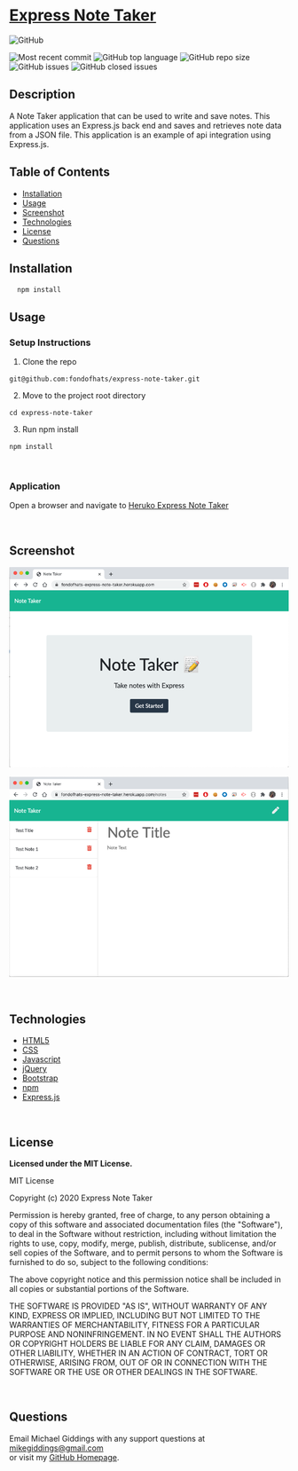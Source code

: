
  # [Express Note Taker](https://github.com/fondofhats/express-note-taker)
  
  ![GitHub](https://img.shields.io/github/license/fondofhats/express-note-taker?style=plastic)
  
  ![Most recent commit](https://img.shields.io/github/last-commit/fondofhats/express-note-taker)
  ![GitHub top language](https://img.shields.io/github/languages/top/fondofhats/express-note-taker) ![GitHub repo size](https://img.shields.io/github/repo-size/fondofhats/express-note-taker) ![GitHub issues](https://img.shields.io/github/issues-raw/fondofhats/express-note-taker) ![GitHub closed issues](https://img.shields.io/github/issues-closed-raw/fondofhats/express-note-taker)
  ## Description
  A Note Taker application that can be used to write and save notes. This application uses an Express.js back end and saves and retrieves note data from a JSON file. This application is an example of api integration using Express.js.

  ## Table of Contents
  * [Installation](##Installation)
  * [Usage](##Usage)
  * [Screenshot](##Screenshot)
  * [Technologies](##Technologies)
  * [License](##License)
  * [Questions](##Questions)
  
  ## Installation
  ```shell
    npm install
  ```
  
  
  ## Usage

  ### Setup Instructions

  1. Clone the repo

  ```shell
  git@github.com:fondofhats/express-note-taker.git
  ```

  2. Move to the project root directory

```shell
cd express-note-taker
```

3. Run npm install

```shell
npm install
```
<br />

### Application

Open a browser and navigate to [Heruko Express Note Taker](https://fondofhats-express-note-taker.herokuapp.com)

<br />

## Screenshot
![Note Taker](https://raw.githubusercontent.com/fondofhats/express-note-taker/master/express-note-taker1.png)

![Note Taker](https://raw.githubusercontent.com/fondofhats/express-note-taker/master/express-note-taker2.png)

<br />


## Technologies

* [HTML5](https://developer.mozilla.org/en-US/docs/Web/Guide/HTML/HTML5)
* [CSS](https://developer.mozilla.org/en-US/docs/Web/CSS)
* [Javascript](https://developer.mozilla.org/en-US/docs/Web/JavaScript)
* [jQuery](https://jquery.com/)
* [Bootstrap](https://getbootstrap.com/)
* [npm](https://www.npmjs.com/)
* [Express.js](https://expressjs.com/)

<br />  

## License

  **Licensed under the MIT License.**

 MIT License

Copyright (c) 2020 Express Note Taker

Permission is hereby granted, free of charge, to any person obtaining a copy
of this software and associated documentation files (the "Software"), to deal
in the Software without restriction, including without limitation the rights
to use, copy, modify, merge, publish, distribute, sublicense, and/or sell
copies of the Software, and to permit persons to whom the Software is
furnished to do so, subject to the following conditions:

The above copyright notice and this permission notice shall be included in all
copies or substantial portions of the Software.

THE SOFTWARE IS PROVIDED "AS IS", WITHOUT WARRANTY OF ANY KIND, EXPRESS OR
IMPLIED, INCLUDING BUT NOT LIMITED TO THE WARRANTIES OF MERCHANTABILITY,
FITNESS FOR A PARTICULAR PURPOSE AND NONINFRINGEMENT. IN NO EVENT SHALL THE
AUTHORS OR COPYRIGHT HOLDERS BE LIABLE FOR ANY CLAIM, DAMAGES OR OTHER
LIABILITY, WHETHER IN AN ACTION OF CONTRACT, TORT OR OTHERWISE, ARISING FROM,
OUT OF OR IN CONNECTION WITH THE SOFTWARE OR THE USE OR OTHER DEALINGS IN THE
SOFTWARE.


  
  
  

<br />

  ## Questions
  Email Michael Giddings with any support questions at <a href="mailto:mikegiddings@gmail.com">mikegiddings@gmail.com</a><br>
  or visit my <a href="https://github.com/fondofhats">GitHub Homepage</a>.
  